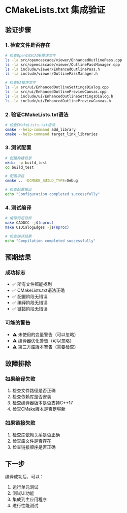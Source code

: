 # CMakeLists.txt 集成验证

## 验证步骤

### 1. 检查文件是否存在
```bash
# 检查OpenCASCADE模块文件
ls -la src/opencascade/viewer/EnhancedOutlinePass.cpp
ls -la src/opencascade/viewer/OutlinePassManager.cpp
ls -la include/viewer/EnhancedOutlinePass.h
ls -la include/viewer/OutlinePassManager.h

# 检查UI模块文件
ls -la src/ui/EnhancedOutlineSettingsDialog.cpp
ls -la src/ui/EnhancedOutlinePreviewCanvas.cpp
ls -la include/ui/EnhancedOutlineSettingsDialog.h
ls -la include/ui/EnhancedOutlinePreviewCanvas.h
```

### 2. 验证CMakeLists.txt语法
```bash
# 检查CMakeLists.txt语法
cmake --help-command add_library
cmake --help-command target_link_libraries
```

### 3. 测试配置
```bash
# 创建构建目录
mkdir -p build_test
cd build_test

# 配置项目
cmake .. -DCMAKE_BUILD_TYPE=Debug

# 检查配置输出
echo "Configuration completed successfully"
```

### 4. 测试编译
```bash
# 编译特定目标
make CADOCC -j$(nproc)
make UIDialogEdges -j$(nproc)

# 检查编译结果
echo "Compilation completed successfully"
```

## 预期结果

### 成功标志
- ✅ 所有文件都能找到
- ✅ CMakeLists.txt语法正确
- ✅ 配置阶段无错误
- ✅ 编译阶段无错误
- ✅ 链接阶段无错误

### 可能的警告
- ⚠️ 未使用的变量警告（可以忽略）
- ⚠️ 编译器优化警告（可以忽略）
- ⚠️ 第三方库版本警告（需要检查）

## 故障排除

### 如果编译失败
1. 检查文件路径是否正确
2. 检查依赖库是否安装
3. 检查编译器版本是否支持C++17
4. 检查CMake版本是否足够新

### 如果链接失败
1. 检查库依赖关系是否正确
2. 检查库文件是否存在
3. 检查链接顺序是否正确

## 下一步

编译成功后，可以：
1. 运行单元测试
2. 测试UI功能
3. 集成到主应用程序
4. 进行性能测试